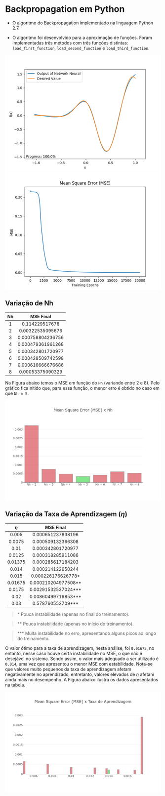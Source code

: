 # Backpropagation em Python

- O algoritmo do Backpropagation implementado na linguagem Python 2.7.

- O algoritmo foi desenvolvido para a aproximação de funções. Foram implementadas três métodos com três funções distintas: `load_first_function`, `load_second_function` e `load_third_function`.

![Resultado com a primeira função](imagens/resultado-backpropagation.png)
![Erro na aproximação da primeira função](imagens/MSE-backpropagation.png)

## Variação de Nh

Nh | MSE Final
:---: | :------:
1   | 0.114229517678
2   | 0.00322535095676
3   | 0.000758804236756
4   | 0.000479361961268
5   | 0.000342801720977
6   | 0.000428509742598
7   | 0.000616666676686
8   | 0.00053375090329

Na Figura abaixo temos o MSE em função do `Nh` (variando entre 2 e 8). Pelo gráfico fica nítido que, para essa função, o menor erro é obtido no caso em que `Nh = 5`.

![MSE em função de Nh](imagens/MSExNH.png)

## Variação da Taxa de Aprendizagem ($\eta$)

$\eta$ | MSE Final
:---:  | :------:
0.005  | 0.000651237838196
0.0075 | 0.000509132366308
0.01   | 0.000342801720977
0.0125 | 0.000318285911086
0.01375| 0.000285617184203
0.014  | 0.000214122650244
0.015  | 0.000226176626778*
0.01675| 0.000210204977508**
0.0175 | 0.00291532537024***
0.02   | 0.00860499719853***
0.03   | 0.578760552709***

> \* Pouca instabilidade (apenas no final do treinamento).

> ** Pouca instabilidade (apenas no início do treinamento).

> *** Muita instabilidade no erro, apresentando alguns picos ao longo do treinamento.

O valor ótimo para a taxa de aprendizagem, nesta análise, foi `0.01675`, no entanto, nesse caso houve certa instabilidade no MSE, o que não é desejável no sistema. Sendo assim, o valor mais adequado a ser utilizado é `0.014`, uma vez que apresentou o menor MSE com estabilidade. Nota-se que valores muito pequenos da taxa de aprendizagem afetam negativamente no aprendizado, entretanto, valores elevados de $\eta$ afetam ainda mais no desempenho. A Figura abaixo ilustra os dados apresentados na tabela.

![MSE em função de Nh](imagens/MSExTA.png)


